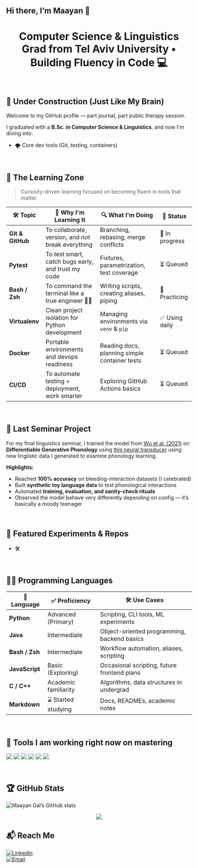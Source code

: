 ## Hi there, I’m Maayan 👋
<h1 align="center">Computer Science & Linguistics Grad from Tel Aviv University • Building Fluency in Code 💻</h1>


<br>

## 🚧 Under Construction (Just Like My Brain)

Welcome to my GitHub profile — part journal, part public therapy session.

I graduated with a **B.Sc. in Computer Science & Linguistics**, and now I'm diving into:
- 🌪 Core dev tools (Git, testing, containers)
<br>


## 🧠 The Learning Zone

> Curiosity-driven learning focused on becoming fluent in tools that matter.

| 🛠️ Topic        | 📌 Why I'm Learning It                                | 🔍 What I'm Doing                              | 🎯 Status      |
|----------------|--------------------------------------------------------|------------------------------------------------|----------------|
| **Git & GitHub** | To collaborate, version, and *not* break everything   | Branching, rebasing, merge conflicts           | 🧪 In progress   |
| **Pytest**      | To test smart, catch bugs early, and trust my code     | Fixtures, parametrization, test coverage       | ⏳ Queued |
| **Bash / Zsh**  | To command the terminal like a true engineer 🧙‍♀️      | Writing scripts, creating aliases, piping      | 🔄 Practicing  |
| **Virtualenv**  | Clean project isolation for Python development         | Managing environments via `venv` & `pip`       | ✅ Using daily |
| **Docker**      | Portable environments and devops readiness             | Reading docs, planning simple container tests  | ⏳ Queued     |
| **CI/CD**       | To automate testing + deployment, work smarter         | Exploring GitHub Actions basics                | ⏳ Queued      |
<br>


## 🧪 Last Seminar Project

For my final linguistics seminar, I trained the model from [Wu et al. (2021)](https://aclanthology.org/2021.acl-long.283) on **Differentiable Generative Phonology** using [this neural transducer](https://github.com/shijie-wu/neural-transducer) using new lingiistic data I generated to examine phonology learning.

**Highlights:**
- Reached **100% accuracy** on bleeding-interaction datasets (I celebrated)
- Built **synthetic toy language data** to test phonological interactions
- Automated **training, evaluation, and sanity-check rituals**
- Observed the model behave very differently depending on config — it’s basically a moody teenager


<br>


## 📂 Featured Experiments & Repos
- 🛠️


<br>



## 🧑‍💻 Programming Languages

| 💬 Language    | ✅ Proficiency        | 🛠 Use Cases                                |
|----------------|----------------------|---------------------------------------------|
| **Python**     | Advanced (Primary)   | Scripting, CLI tools, ML experiments        |
| **Java**       | Intermediate         | Object-oriented programming, backend basics |
| **Bash / Zsh** | Intermediate         | Workflow automation, aliases, scripting     |
| **JavaScript** | Basic (Exploring)    | Occasional scripting, future frontend plans |
| **C / C++**    | Academic familiarity | Algorithms, data structures in undergrad    |
| **Markdown**   | ⌛️ Started studying               | Docs, READMEs, academic notes                |

<br>




## 🧰 Tools I am working right now on mastering

<p align="left">
  <img src="https://img.shields.io/badge/Python-3776AB?style=for-the-badge&logo=python&logoColor=white" />
  <img src="https://img.shields.io/badge/Bash-121011?style=for-the-badge&logo=gnubash&logoColor=white" />
  <img src="https://img.shields.io/badge/VS_Code-007ACC?style=for-the-badge&logo=visualstudiocode&logoColor=white" />
  <img src="https://img.shields.io/badge/Git-F05032?style=for-the-badge&logo=git&logoColor=white" />
  <img src="https://img.shields.io/badge/Git-HubF05032?style=for-the-badge&logo=github&logoColor=white" />
  <img src="https://img.shields.io/badge/macOS-000000?style=for-the-badge&logo=apple&logoColor=white" />
</p>

<br>



## 🏆 GitHub Stats
![Maayan Gal’s GitHub stats](https://github-readme-stats.vercel.app/api?username=maayan-gal&show_icons=true)


<p align="center">
  <img src="https://github-readme-stats.vercel.app/api?username=maayan-gal&show_icons=true&theme=tokyonight" />
</p>


## 📬 Reach Me

[![LinkedIn](https://img.shields.io/badge/LinkedIn-blue?style=flat-square&logo=linkedin)](https://linkedin.com/in/maayangal)  
[![Email](https://img.shields.io/badge/Email-grey?style=flat-square&logo=gmail)](mailto:maayan.gal0@gmail.com)

